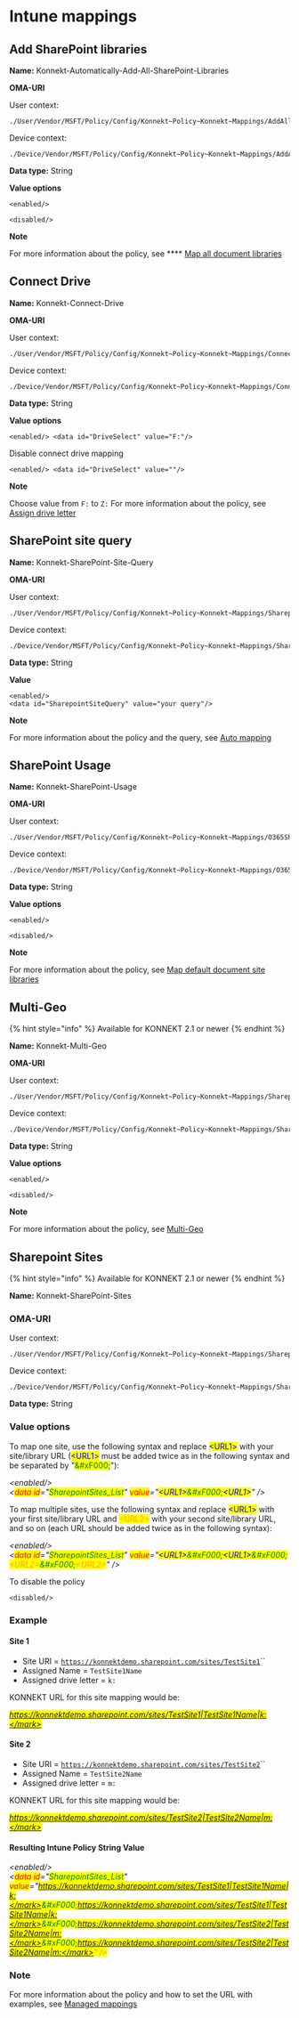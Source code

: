 # Intune mappings

## Add SharePoint libraries

**Name:** Konnekt-Automatically-Add-All-SharePoint-Libraries

**OMA-URI**

User context:

```
./User/Vendor/MSFT/Policy/Config/Konnekt~Policy~Konnekt~Mappings/AddAllSharepointLibraries
```

Device context:

```
./Device/Vendor/MSFT/Policy/Config/Konnekt~Policy~Konnekt~Mappings/AddAllSharepointLibraries
```

**Data type:** String

**Value options**

```
<enabled/>
```

```
<disabled/>
```

**Note**

For more information about the policy, see **** [Map all document libraries](../../mappings/auto-mapping.md#map-all-document-libraries)

## Connect Drive

**Name:** Konnekt-Connect-Drive

**OMA-URI**

User context:

```
./User/Vendor/MSFT/Policy/Config/Konnekt~Policy~Konnekt~Mappings/ConnectDrive
```

Device context:

```
./Device/Vendor/MSFT/Policy/Config/Konnekt~Policy~Konnekt~Mappings/ConnectDrive
```

**Data type:** String

**Value options**

```
<enabled/> <data id="DriveSelect" value="F:"/>
```

Disable connect drive mapping

```
<enabled/> <data id="DriveSelect" value=""/>
```

**Note**

Choose value from `F:` to `Z:` For more information about the policy, see [Assign drive letter](../../mappings/assign-drive-letters.md)

## SharePoint site query

**Name:** Konnekt-SharePoint-Site-Query

**OMA-URI**

User context:

```
./User/Vendor/MSFT/Policy/Config/Konnekt~Policy~Konnekt~Mappings/SharepointSiteQuery
```

Device context:

```
./Device/Vendor/MSFT/Policy/Config/Konnekt~Policy~Konnekt~Mappings/SharepointSiteQuery
```

**Data type:** String

**Value**&#x20;

```
<enabled/>
<data id="SharepointSiteQuery" value="your query"/>
```

**Note**

For more information about the policy and the query, see [Auto mapping](../../mappings/auto-mapping.md#1.-site-scope)

## SharePoint Usage

**Name:** Konnekt-SharePoint-Usage

**OMA-URI**

User context:

```
./User/Vendor/MSFT/Policy/Config/Konnekt~Policy~Konnekt~Mappings/O365SharepointUsage
```

Device context:

```
./Device/Vendor/MSFT/Policy/Config/Konnekt~Policy~Konnekt~Mappings/O365SharepointUsage
```

**Data type:** String

**Value options**

```
<enabled/>
```

```
<disabled/>
```

**Note**

For more information about the policy, see [Map default document site libraries](../../mappings/auto-mapping.md#map-default-document-site-libraries)

## Multi-Geo

{% hint style="info" %}
Available for KONNEKT 2.1 or newer
{% endhint %}

**Name:** Konnekt-Multi-Geo

**OMA-URI**

User context:

```
./User/Vendor/MSFT/Policy/Config/Konnekt~Policy~Konnekt~Mappings/SharepointMultiGeo
```

Device context:

```
./Device/Vendor/MSFT/Policy/Config/Konnekt~Policy~Konnekt~Mappings/SharepointMultiGeo
```

**Data type:** String

**Value options**

```
<enabled/>
```

```
<disabled/>
```

**Note**

For more information about the policy, see [Multi-Geo](../../mappings/multi-geo.md)

## Sharepoint Sites

{% hint style="info" %}
Available for KONNEKT 2.1 or newer
{% endhint %}

**Name:** Konnekt-SharePoint-Sites

### **OMA-URI**

User context:

```
./User/Vendor/MSFT/Policy/Config/Konnekt~Policy~Konnekt~Mappings/SharepointSites
```

Device context:

```
./Device/Vendor/MSFT/Policy/Config/Konnekt~Policy~Konnekt~Mappings/SharepointSites
```

**Data type:** String

### **Value options**

To map one site, use the following syntax and replace <mark style="color:blue;">\<URL1></mark> with your site/library URL (<mark style="color:blue;">\<URL1></mark> must be added twice as in the following syntax and be separated by "<mark style="color:green;">\&#xF000;</mark>"):

_\<enabled/>_\
_<<mark style="color:red;">data id</mark>="<mark style="color:green;">SharepointSites\_List</mark>" <mark style="color:red;">value</mark>="<mark style="color:blue;">\<URL1></mark><mark style="color:green;">\&#xF000;</mark><mark style="color:blue;">\<URL1></mark>" />_

To map multiple sites, use the following syntax and replace <mark style="color:blue;">\<URL1></mark> with your first site/library URL and <mark style="color:orange;">\<URL2></mark> with your second site/library URL, and so on (each URL should be added twice as in the following syntax):

_\<enabled/>_\
_<<mark style="color:red;">data id</mark>="<mark style="color:green;">SharepointSites\_List</mark>" <mark style="color:red;">value</mark>="<mark style="color:blue;">\<URL1></mark><mark style="color:green;">\&#xF000;</mark><mark style="color:blue;">\<URL1></mark><mark style="color:green;">\&#xF000;</mark><mark style="color:orange;">\<URL2></mark><mark style="color:green;">\&#xF000;</mark><mark style="color:orange;">\<URL2></mark>" />_

To disable the policy

```
<disabled/>
```

### **Example**

#### **Site 1**

* Site URI = [`https://konnektdemo.sharepoint.com/sites/TestSite1`](https://c4a8.sharepoint.com/sites/GKGABSlides/Shared%20Documents/Forms/AllItems.aspx)``
* Assigned Name = `TestSite1Name`
* Assigned drive letter = `k:`

KONNEKT URL for this site mapping would be:

_<mark style="color:blue;">https://konnektdemo.sharepoint.com/sites/TestSite1|TestSite1Name|k:</mark>_

#### **Site 2**

* Site URI = [`https://konnektdemo.sharepoint.com/sites/TestSite2`](https://c4a8.sharepoint.com/sites/GKGABSlides/Shared%20Documents/Forms/AllItems.aspx)``
* Assigned Name = `TestSite2Name`
* Assigned drive letter = `m:`

KONNEKT URL for this site mapping would be:

_<mark style="color:orange;">https://konnektdemo.sharepoint.com/sites/TestSite2|TestSite2Name|m:</mark>_

#### **Resulting Intune Policy String Value**

_\<enabled/>_\
_<<mark style="color:red;">data id</mark>="<mark style="color:green;">SharepointSites\_List</mark>" <mark style="color:red;">value</mark>="<mark style="color:blue;">https://konnektdemo.sharepoint.com/sites/TestSite1|TestSite1Name|k:</mark><mark style="color:green;">\&#xF000;</mark><mark style="color:blue;">https://konnektdemo.sharepoint.com/sites/TestSite1|TestSite1Name|k:</mark><mark style="color:green;">\&#xF000;</mark><mark style="color:orange;">https://konnektdemo.sharepoint.com/sites/TestSite2|TestSite2Name|m:</mark><mark style="color:green;">\&#xF000;</mark><mark style="color:orange;">https://konnektdemo.sharepoint.com/sites/TestSite2|TestSite2Name|m:</mark>" />_

### **Note**

For more information about the policy and how to set the URL with examples, see [Managed mappings](../../mappings/administrative-mappings.md)
